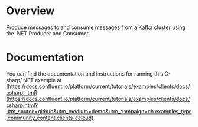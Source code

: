 ﻿# Overview

Produce messages to and consume messages from a Kafka cluster using the .NET Producer and Consumer.

# Documentation

You can find the documentation and instructions for running this C-sharp/.NET example at [https://docs.confluent.io/platform/current/tutorials/examples/clients/docs/csharp.html](https://docs.confluent.io/platform/current/tutorials/examples/clients/docs/csharp.html?utm_source=github&utm_medium=demo&utm_campaign=ch.examples_type.community_content.clients-ccloud)
